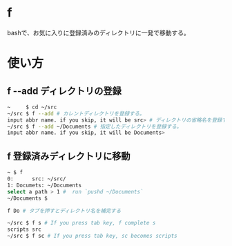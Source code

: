 f
========================

bashで、お気に入りに登録済みのディレクトリに一発で移動する。

# 使い方

## f --add ディレクトリの登録

```bash
~     $ cd ~/src
~/src $ f --add # カレントディレクトリを登録する。
input abbr name. if you skip, it will be src> # ディレクトリの省略名を登録する。デフォルトはそのディレクトリ名
~/src $ f --add ~/Documents # 指定したディレクトリを登録する。
input abbr name. if you skip, it will be Documents> 
```

## f 登録済みディレクトリに移動

```bash
~ $ f
0:      src: ~/src/
1: Documets: ~/Documents
select a path > 1 #  run `pushd ~/Documents`
~/Documents $

f Do # タブを押すとディレクトリ名を補完する

~/src $ f s # If you press tab key, f complete s
scripts src
~/src $ f sc # If you press tab key, sc becomes scripts
```
